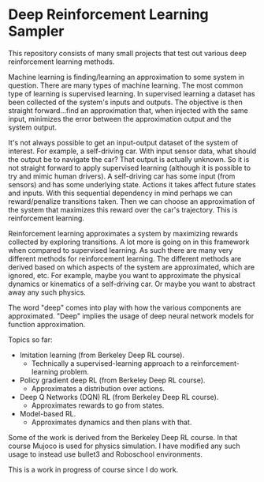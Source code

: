 # Deep Reinforcement Learning Sampler

This repository consists of many small projects that test out various deep reinforcement learning methods.

Machine learning is finding/learning an approximation to some system in question. There are many types of machine learning. The most common type of learning is supervised learning. In supervised learning a dataset has been collected of the system's inputs and outputs. The objective is then straight forward...find an approximation that, when injected with the same input, minimizes the error between the approximation output and the system output.

It's not always possible to get an input-output dataset of the system of interest. For example, a self-driving car. With input sensor data, what should the output be to navigate the car? That output is actually unknown. So it is not straight forward to apply supervised learning (although it is possible to try and mimic human drivers). A self-driving car has some input (from sensors) and has some underlying state. Actions it takes affect future states and inputs. With this sequential dependency in mind perhaps we can reward/penalize transitions taken. Then we can choose an approximation of the system that maximizes this reward over the car's trajectory. This is reinforcement learning.

Reinforcement learning approximates a system by maximizing rewards collected by exploring transitions. A lot more is going on in this framework when compared to supervised learning. As such there are many very different methods for reinforcement learning. The different methods are derived based on which aspects of the system are approximated, which are ignored, etc. For example, maybe you want to approximate the physical dynamics or kinematics of a self-driving car. Or maybe you want to abstract away any such physics.

The word "deep" comes into play with how the various components are approximated. "Deep" implies the usage of deep neural network models for function approximation.

Topics so far:
* Imitation learning (from Berkeley Deep RL course).
  * Technically a supervised-learning approach to a reinforcement-learning problem.
* Policy gradient deep RL (from Berkeley Deep RL course).
  * Approximates a distribution over actions.
* Deep Q Networks (DQN) RL (from Berkeley Deep RL course).
  * Approximates rewards to go from states.
* Model-based RL.
  * Approximates dynamics and then plans with that.

Some of the work is derived from the Berkeley Deep RL course. In that course Mujoco is used for physics simulation. I have modified any such usage to instead use bullet3 and Roboschool environments.

This is a work in progress of course since I do work.
